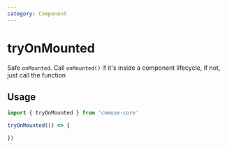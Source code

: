 ```yaml
---
category: Component
---
```


# tryOnMounted

Safe `onMounted`. Call `onMounted()` if it's inside a component lifecycle, if not, just call the function

## Usage

```ts
import { tryOnMounted } from 'comuse-core'

tryOnMounted(() => {

})
```
